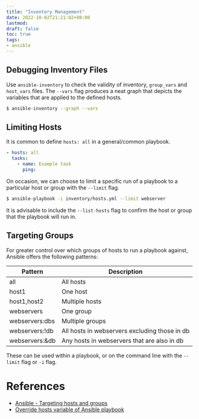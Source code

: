 ```yaml
---
title: "Inventory Management"
date: 2022-10-02T21:21:02+08:00
lastmod:
draft: false
toc: true
tags:
- ansible
---
```


## Debugging Inventory Files
Use `ansible-inventory` to check the validity of inventory, `group_vars` and `host_vars` files. The `--vars` flag produces a neat graph that depicts the variables that are applied to the defined hosts.

```bash
$ ansible-inventory --graph --vars
```

## Limiting Hosts
It is common to define `hosts: all` in a general/common playbook.

```yaml
- hosts: all
  tasks:
    - name: Example task
      ping:
```

On occasion, we can choose to limit a specific run of a playbook to a particular host
or group with the `--limit` flag.


```bash
$ ansible-playbook -i inventory/hosts.yml --limit webserver
```

It is advisable to include the `--list-hosts` flag to confirm the host or group that the
playbook will run in.

## Targeting Groups
For greater control over which groups of hosts to run a playbook against, Ansible offers
the following patterns:

| Pattern        | Description                                   |
| -------------- | --------------------------------------------- |
| all            | All hosts                                     |
| host1          | One host                                      |
| host1,host2    | Multiple hosts                                |
| webservers     | One group                                     |
| webservers:dbs | Multiple groups                               |
| webservers:!db | All hosts in webservers excluding those in db |
| webservers:&db | Any hosts in webservers that are also in db   |

These can be used within a playbook, or on the command line with the `--limit` flag or `-i`
flag.

# References
- [Ansible - Targeting hosts and groups](https://docs.ansible.com/ansible/latest/user_guide/intro_patterns.html#using-patterns)
- [Override hosts variable of Ansible playbook](https://stackoverflow.com/questions/33222641/override-hosts-variable-of-ansible-playbook-from-the-command-line)
